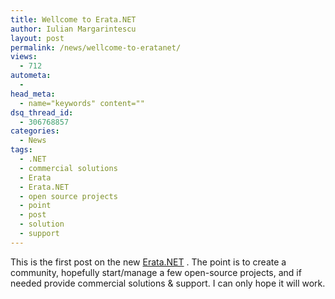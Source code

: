 ```yaml
---
title: Wellcome to Erata.NET
author: Iulian Margarintescu
layout: post
permalink: /news/wellcome-to-eratanet/
views:
  - 712
autometa:
  - 
head_meta:
  - name="keywords" content=""
dsq_thread_id:
  - 306768857
categories:
  - News
tags:
  - .NET
  - commercial solutions
  - Erata
  - Erata.NET
  - open source projects
  - point
  - post
  - solution
  - support
---
```

This is the first post on the new [Erata.NET][1] . The point is to create a community, hopefully start/manage a few open-source projects, and if needed provide commercial solutions & support. I can only hope it will work.

 [1]: http://www.erata.net
